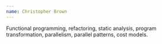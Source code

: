 ```yaml
---
name: Christopher Brown
---
```


Functional programming, refactoring, static analysis, program transformation, parallelism, parallel patterns, cost models.
